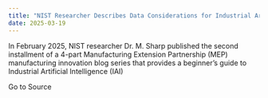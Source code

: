 ```yaml
---
title: "NIST Researcher Describes Data Considerations for Industrial Artificial Intelligence"
date: 2025-03-19
---
```


In February 2025, NIST researcher Dr. M. Sharp published the second installment of a 4-part Manufacturing Extension Partnership (MEP) manufacturing innovation blog series that provides a beginner’s guide to Industrial Artificial Intelligence (IAI)

Go to Source
